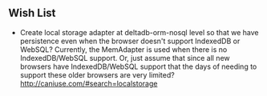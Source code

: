 Wish List
---

- Create local storage adapter at deltadb-orm-nosql level so that we have persistence even when the browser doesn't support IndexedDB or WebSQL? Currently, the MemAdapter is used when there is no IndexedDB/WebSQL support. Or, just assume that since all new browsers have IndexedDB/WebSQL support that the days of needing to support these older browsers are very limited? http://caniuse.com/#search=localstorage
